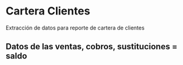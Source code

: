 # Cartera Clientes
Extracción de datos para reporte de cartera de clientes

## Datos de las ventas, cobros, sustituciones = saldo
